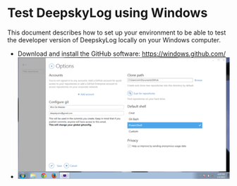 # Test DeepskyLog using Windows

This document describes how to set up your environment to be able to test the developer version of DeepskyLog locally on your Windows computer.

+ Download and install the GitHub software: https://windows.github.com/
+ ![Logging in](Github1.png)
